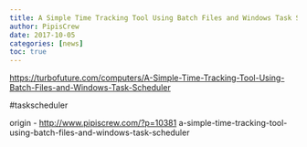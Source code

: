 ```yaml
---
title: A Simple Time Tracking Tool Using Batch Files and Windows Task Scheduler
author: PipisCrew
date: 2017-10-05
categories: [news]
toc: true
---
```


https://turbofuture.com/computers/A-Simple-Time-Tracking-Tool-Using-Batch-Files-and-Windows-Task-Scheduler

#taskscheduler

origin - http://www.pipiscrew.com/?p=10381 a-simple-time-tracking-tool-using-batch-files-and-windows-task-scheduler